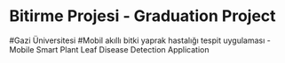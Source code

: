 # Bitirme Projesi - Graduation Project
#Gazi Üniversitesi
#Mobil akıllı bitki yaprak hastalığı tespit uygulaması - Mobile Smart Plant Leaf Disease Detection Application 

